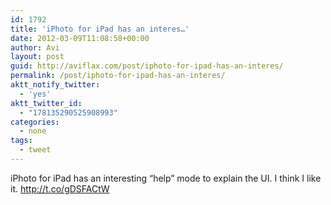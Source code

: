 ```yaml
---
id: 1792
title: 'iPhoto for iPad has an interes…'
date: 2012-03-09T11:08:58+00:00
author: Avi
layout: post
guid: http://aviflax.com/post/iphoto-for-ipad-has-an-interes/
permalink: /post/iphoto-for-ipad-has-an-interes/
aktt_notify_twitter:
  - 'yes'
aktt_twitter_id:
  - "178135290525908993"
categories:
  - none
tags:
  - tweet
---
```

iPhoto for iPad has an interesting “help” mode to explain the UI. I think I like it. <a href="http://t.co/gDSFACtW" rel="nofollow">http://t.co/gDSFACtW</a>